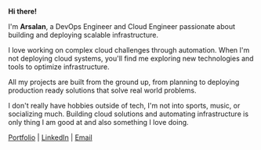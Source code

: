 **Hi there!**

I'm **Arsalan**, a DevOps Engineer and Cloud Engineer passionate about building and deploying scalable infrastructure.

I love working on complex cloud challenges through automation. When I'm not deploying cloud systems, you'll find me exploring new technologies and tools to optimize infrastructure.

All my projects are built from the ground up, from planning to deploying production ready solutions that solve real world problems.

I don't really have hobbies outside of tech, I'm not into sports, music, or socializing much. Building cloud solutions and automating infrastructure is only thing I am good at and also something I love doing.

[Portfolio](https://arsalan-portfolio-umber.vercel.app/) | [LinkedIn](https://www.linkedin.com/in/arsalan-anwer-cloud/) | [Email](mailto:arsalan.anwer9050@gmail.com)
